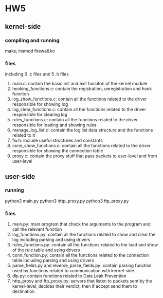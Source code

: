 # HW5
## kernel-side
### compiling and running
make; insmod firewall.ko
### files
including 6 .c files and 5 .h files
1. main.c: contain the basic init and exit funciton of the kernel module
2. hooking_functions.c: contain the registration, unregistration and hook function
3. log_show_functions.c: contain all the functions related to the driver responsible for showing log
4. log_clear_functions.c: contain all the functions related to the driver responsible for clearing log
5. rules_functions.c: contain all the functions related to the driver responsible for loading and showing rules
6. manage_log_list.c: contain the log list data structure and the functions related to it
7. fw.h: include useful structures and constants
8. conn_show_functions.c: contain all the functions related to the driver responsible for showing the connection table
9. proxy.c: contain the proxy stuff that pass packets to user-level and from user-level
## user-side
### running
python3 main.py
python3 http_proxy.py
python3 ftp_proxy.py
### files
1. main.py: main program that check the arguments to the program and call the relevant function
2. log_functions.py: contain all the functions related to show and clear the log including parsing and using drivers
3. rules_functions.py: contain all the functions related to the load and show of the rule table and using drivers
4. conn_function.py: contain all the functions related to the connection table including parsing and using drivers
5. parse_fields.py and reverse_parse_fields.py: contain parsing function used by functions related to communication with kernel-side
6. dlp.py: contain functions related to Data Leak Prevention
7. http_proxy and ftp_proxy.py: servers that listen to packets sent by the kernel-level, decides their verdict, then if accept send them to destination